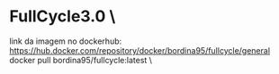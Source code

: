 # FullCycle3.0 \\

link da imagem no dockerhub: \
https://hub.docker.com/repository/docker/bordina95/fullcycle/general \
docker pull bordina95/fullcycle:latest \
